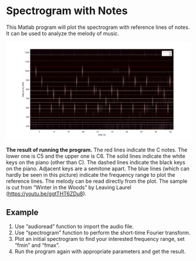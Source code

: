 # Spectrogram with Notes

This Matlab program will plot the spectrogram with reference lines of notes. It can be used to analyze the melody of music. 



![spectrogram](winter.png)

**The result of running the program.** The red lines indicate the C notes. The lower one is C5 and the upper one is C6. The solid lines indicate the white keys on the piano (other than C). The dashed lines indicate the black keys on the piano. Adjacent keys are a semitone apart. The blue lines (which can hardly be seen in this picture) indicate the frequency range to plot the reference lines. The melody can be read directly from the plot. The sample is cut from “Winter in the Woods” by Leaving Laurel (https://youtu.be/ggtTHT6ZDu8). 



## Example

1. Use “audioread” function to import the audio file. 
2. Use “spectrogram” function to perform the short-time Fourier transform. 
3. Plot an initial spectrogram to find your interested frequency range, set “fmin” and “fmax”.
4. Run the program again with appropriate parameters and get the result. 

